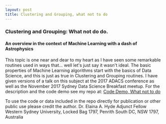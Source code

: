 ```yaml
---
layout: post
title: Clustering and Grouping, what not to do
---
```


###  Clustering and Grouping: What not do do. 
#### An overview in the context of Machine Learning with a dash of Astrophysics

This topic is one near and dear to my heart as I have seen some remarkable routines used in ways that... well let's just say it wasn't ideal. The basic properties of Machine Learning algorithms start with the basics of Data Science, and this is just as true in Clustering and Grouping routines. I have given versions of a talk on this subject at the 2017 ADACS conference as well as the November 2017 Sydney Data Science Breakfast meetup. For the description and the code demo see my repo at: [Code Demo, What not to do](https://github.com/AstroHyde/ClusteringWhatNotToDo)

To use the code or data included in the repo directly for publication or other public use please credit the author.
Dr. Elaina A. Hyde
Adjunct Fellow
Western Sydney University, 
Locked Bag 1797, 
Penrith South DC, 
NSW 1797, Australia


<!-- Next you can update your site name, avatar and other options using the _config.yml file in the root of your repository (shown below). -->

